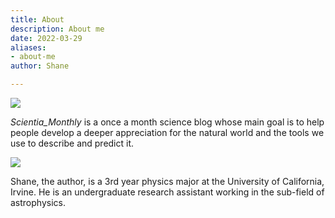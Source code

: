 ```yaml
---
title: About
description: About me
date: 2022-03-29
aliases:
- about-me
author: Shane

---
```

![](/img/jwst.jpg)

_Scientia_Monthly_ is a once a month science blog whose main goal is to help people develop a deeper appreciation for the natural world and the tools we use to describe and predict it.

![](/img/FRH.jpg)

Shane, the author, is a 3rd year physics major at the University of California, Irvine. He is an undergraduate research assistant working in the sub-field of astrophysics.